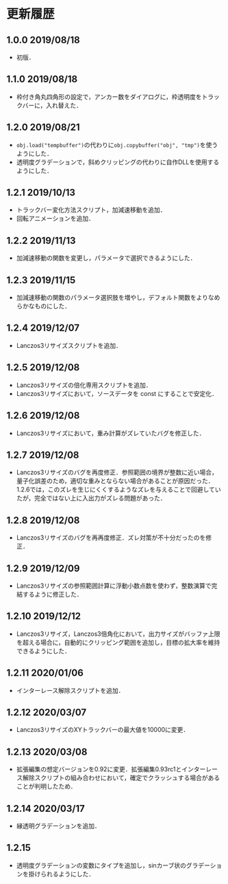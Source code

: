 # 更新履歴

## 1.0.0 2019/08/18
- 初版．

## 1.1.0 2019/08/18
- 枠付き角丸四角形の設定で，アンカー数をダイアログに，枠透明度をトラックバーに，入れ替えた．

## 1.2.0 2019/08/21
- `obj.load("tempbuffer")`の代わりに`obj.copybuffer("obj", "tmp")`を使うようにした．
- 透明度グラデーションで，斜めクリッピングの代わりに自作DLLを使用するようにした．

## 1.2.1 2019/10/13
- トラックバー変化方法スクリプト，加減速移動を追加．
- 回転アニメーションを追加．

## 1.2.2 2019/11/13
- 加減速移動の関数を変更し，パラメータで選択できるようにした．

## 1.2.3 2019/11/15
- 加減速移動の関数のパラメータ選択肢を増やし，デフォルト関数をよりなめらかなものにした．

## 1.2.4 2019/12/07
- Lanczos3リサイズスクリプトを追加．

## 1.2.5 2019/12/08
- Lanczos3リサイズの倍化専用スクリプトを追加．
- Lanczos3リサイズにおいて，ソースデータを const にすることで安定化．

## 1.2.6 2019/12/08
- Lanczos3リサイズにおいて，重み計算がズレていたバグを修正した．

## 1.2.7 2019/12/08
- Lanczos3リサイズのバグを再度修正．参照範囲の境界が整数に近い場合，量子化誤差のため，適切な重みとならない場合があることが原因だった．
1.2.6では，このズレを生じにくくするようなズレを与えることで回避していたが，完全ではない上に入出力がズレる問題があった．

## 1.2.8 2019/12/08
- Lanczos3リサイズのバグを再再度修正．ズレ対策が不十分だったのを修正．

## 1.2.9 2019/12/09
- Lanczos3リサイズの参照範囲計算に浮動小数点数を使わず，整数演算で完結するように修正した．

## 1.2.10 2019/12/12
- Lanczos3リサイズ，Lanczos3倍角化において，出力サイズがバッファ上限を超える場合に，自動的にクリッピング範囲を追加し，目標の拡大率を維持できるようにした．

## 1.2.11 2020/01/06
- インターレース解除スクリプトを追加．

## 1.2.12 2020/03/07
- Lanczos3リサイズのXYトラックバーの最大値を10000に変更．

## 1.2.13 2020/03/08
- 拡張編集の想定バージョンを0.92に変更．拡張編集0.93rc1とインターレース解除スクリプトの組み合わせにおいて，確定でクラッシュする場合があることが判明したため．

## 1.2.14 2020/03/17
- 縁透明グラデーションを追加．

## 1.2.15
- 透明度グラデーションの変数にタイプを追加し，sinカーブ状のグラデーションを掛けられるようにした．
